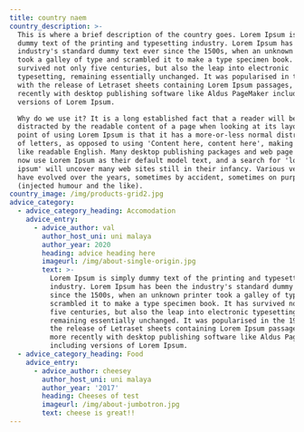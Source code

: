 ```yaml
---
title: country naem
country_description: >-
  This is where a brief description of the country goes. Lorem Ipsum is simply
  dummy text of the printing and typesetting industry. Lorem Ipsum has been the
  industry's standard dummy text ever since the 1500s, when an unknown printer
  took a galley of type and scrambled it to make a type specimen book. It has
  survived not only five centuries, but also the leap into electronic
  typesetting, remaining essentially unchanged. It was popularised in the 1960s
  with the release of Letraset sheets containing Lorem Ipsum passages, and more
  recently with desktop publishing software like Aldus PageMaker including
  versions of Lorem Ipsum.

  Why do we use it? It is a long established fact that a reader will be
  distracted by the readable content of a page when looking at its layout. The
  point of using Lorem Ipsum is that it has a more-or-less normal distribution
  of letters, as opposed to using 'Content here, content here', making it look
  like readable English. Many desktop publishing packages and web page editors
  now use Lorem Ipsum as their default model text, and a search for 'lorem
  ipsum' will uncover many web sites still in their infancy. Various versions
  have evolved over the years, sometimes by accident, sometimes on purpose
  (injected humour and the like).
country_image: /img/products-grid2.jpg
advice_category:
  - advice_category_heading: Accomodation
    advice_entry:
      - advice_author: val
        author_host_uni: uni malaya
        author_year: 2020
        heading: advice heading here
        imageurl: /img/about-single-origin.jpg
        text: >-
          Lorem Ipsum is simply dummy text of the printing and typesetting
          industry. Lorem Ipsum has been the industry's standard dummy text ever
          since the 1500s, when an unknown printer took a galley of type and
          scrambled it to make a type specimen book. It has survived not only
          five centuries, but also the leap into electronic typesetting,
          remaining essentially unchanged. It was popularised in the 1960s with
          the release of Letraset sheets containing Lorem Ipsum passages, and
          more recently with desktop publishing software like Aldus PageMaker
          including versions of Lorem Ipsum.
  - advice_category_heading: Food
    advice_entry:
      - advice_author: cheesey
        author_host_uni: uni malaya
        author_year: '2017'
        heading: Cheeses of test
        imageurl: /img/about-jumbotron.jpg
        text: cheese is great!!
---
```


